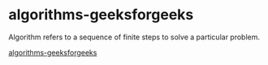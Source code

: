 # algorithms-geeksforgeeks

Algorithm refers to a sequence of finite steps to solve a particular problem.

[algorithms-geeksforgeeks](https://www.geeksforgeeks.org/fundamentals-of-algorithms/?ref=footer#AnalysisofAlgorithms)
